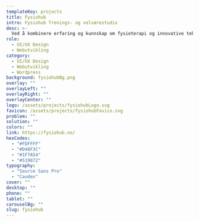 ```yaml
---
templateKey: projects
title: Fysiohub
intro: Fysiohub Trenings- og velværestudio
desc: >-
  Ved å kombinere erfaring og kunnskap om fysioterapi og innovative teknologier, gir Fysiohub et nytt perspektiv på kroppsbevegelser og korrigering av den.
role:
  - UI/UX Design
  - Webutvikling
category:
  - UI/UX Design
  - Webutvikling
  - Wordpress
background: fysiohubBg.png
overlay: ""
overlayLeft: ""
overlayRight: ""
overlayCenter: ""
logo: /assets/projects/fysiohubLogo.svg
favicon: /assets/projects/fysiohubFavico.svg
problem: ""
solution: ""
colors: ""
link: https://fysiohub.no/
hexCodes:
  - "#FDFFFF"
  - "#D48F3C"
  - "#1F7A54"
  - "#519872"
typography:
  - "Source Sans Pro"
  - "Caudex"
cover: ""
desktop: ""
phone: ""
tablet: ""
carouselBg: ""
slug: fysiohub
---
```

